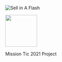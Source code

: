 ![Sell in A Flash](https://i.ibb.co/ygWHtxS/logo.png)













<img src="https://user-images.githubusercontent.com/15638221/133898104-3c08e7cc-42f0-4423-a540-4e719db83bda.png" width="100" height="100">


Mission Tic 2021 Project


